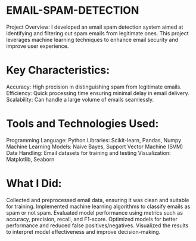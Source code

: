 # EMAIL-SPAM-DETECTION

Project Overview:
I developed an email spam detection system aimed at identifying and filtering out spam emails from legitimate ones. This project leverages machine learning techniques to enhance email security and improve user experience.

# Key Characteristics:

Accuracy: High precision in distinguishing spam from legitimate emails.
Efficiency: Quick processing time ensuring minimal delay in email delivery.
Scalability: Can handle a large volume of emails seamlessly.

# Tools and Technologies Used:

Programming Language: Python
Libraries: Scikit-learn, Pandas, Numpy
Machine Learning Models: Naive Bayes, Support Vector Machine (SVM)
Data Handling: Email datasets for training and testing
Visualization: Matplotlib, Seaborn

# What I Did:

Collected and preprocessed email data, ensuring it was clean and suitable for training.
Implemented machine learning algorithms to classify emails as spam or not spam.
Evaluated model performance using metrics such as accuracy, precision, recall, and F1-score.
Optimized models for better performance and reduced false positives/negatives.
Visualized the results to interpret model effectiveness and improve decision-making.
